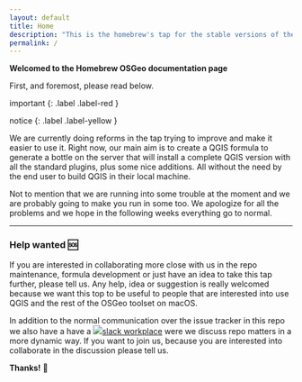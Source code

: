 ```yaml
---
layout: default
title: Home
description: "This is the homebrew's tap for the stable versions of the OSGeo geospatial toolset."
permalink: /
---
```


<p class="fs-6 text-center"><b>Welcomed to the Homebrew OSGeo documentation page</b></p>

First, and foremost, please read below. 

<div markdown="1">
important
{: .label .label-red }

notice
{: .label .label-yellow }

We are currently doing reforms in the tap trying to improve and make it easier to use it. Right now, our main aim is to create a QGIS formula to generate a bottle on the server that will install a complete QGIS version with all the standard plugins, plus some nice additions. All without the need by the end user to build QGIS  in their local machine. 

Not to mention that we are running into some trouble at the moment and we are probably going to make you run in some too. We apologize for all the problems and we hope in the following weeks everything go to normal.
</div>

------

### Help wanted :sos:

If you are interested in collaborating more close with us in the repo maintenance, formula development or just have an idea to take this tap further, please tell us. Any help, idea or suggestion is really welcomed because we want this top to be useful to people that are interested into use QGIS and the rest of the OSGeo toolset on macOS. 

In addition to the normal communication over the issue tracker in this repo we also have a have a [![](/assets/images/slack-icon-24px.png)slack workplace](https://homebrew-osgeo4mac.slack.com/) were we discuss repo matters in a more dynamic way. If you want to join us, because you are interested into collaborate in the discussion please tell us. 

**Thanks!** 🙏
